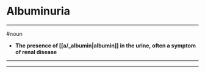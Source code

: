 # Albuminuria
---
#noun
- **The presence of [[a/_albumin|albumin]] in the urine, often a symptom of renal disease**
---
---
